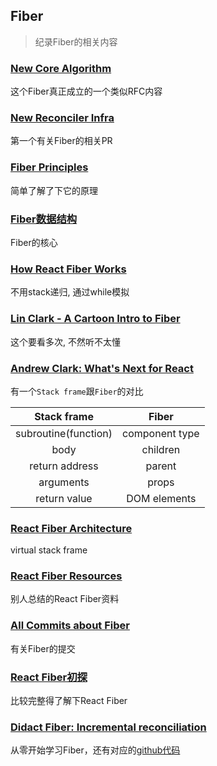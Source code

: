 ## Fiber

> 纪录Fiber的相关内容

### [New Core Algorithm](https://github.com/facebook/react/issues/6170)

这个Fiber真正成立的一个类似RFC内容

### [New Reconciler Infra](https://github.com/facebook/react/pull/6690)

第一个有关Fiber的相关PR

### [Fiber Principles](https://github.com/facebook/react/issues/7942)

简单了解了下它的原理

### [Fiber数据结构](https://github.com/facebook/react/blob/v16.1.0/packages/react-reconciler/src/ReactFiber.js#L56-L147)

Fiber的核心

### [How React Fiber Works](https://www.facebook.com/groups/2003630259862046/permalink/2054053404819731/)

不用stack递归, 通过while模拟

### [Lin Clark - A Cartoon Intro to Fiber](https://www.youtube.com/watch?v=ZCuYPiUIONs)

这个要看多次, 不然听不太懂

### [Andrew Clark: What's Next for React](https://www.youtube.com/watch?v=aV1271hd9ew&feature=youtu.be)

有一个`Stack frame`跟`Fiber`的对比

|Stack frame| Fiber|
|:--:|:--:|
|subroutine(function)|component type|
|body|children|
|return address|parent|
|arguments|props|
|return value|DOM elements|

### [React Fiber Architecture](https://github.com/acdlite/react-fiber-architecture)

virtual stack frame

### [React Fiber Resources](https://github.com/koba04/react-fiber-resources)

别人总结的React Fiber资料

### [All Commits about Fiber](https://github.com/facebook/react/pulls?utf8=%E2%9C%93&q=is%3Amerged%20is%3Apr%20fiber%20)

有关Fiber的提交

### [React Fiber初探](http://blog.codingplayboy.com/2017/12/02/react_fiber/)

比较完整得了解下React Fiber

### [Didact Fiber: Incremental reconciliation](https://engineering.hexacta.com/didact-fiber-incremental-reconciliation-b2fe028dcaec)

从零开始学习Fiber，还有对应的[github代码](https://github.com/hexacta/didact)